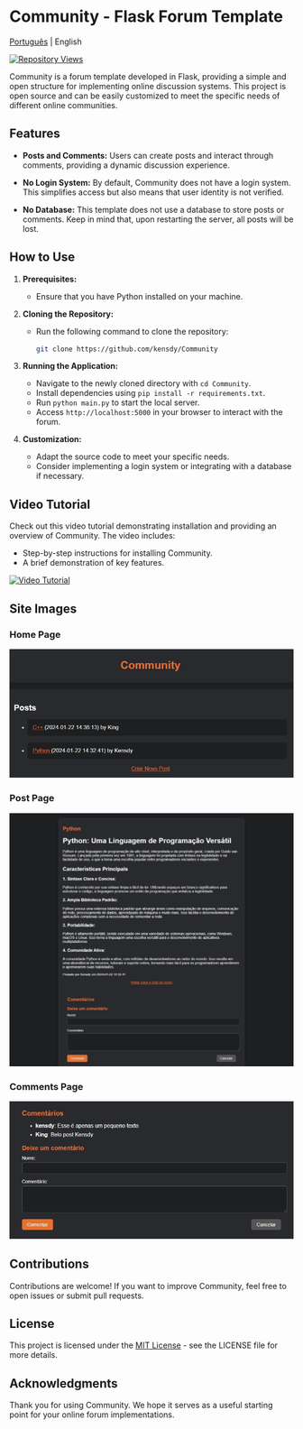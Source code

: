 
# Community - Flask Forum Template

[Português](README_pt.md) | English

[![Repository Views](https://komarev.com/ghpvc/?username=kensdycommunity&label=Views&color=brightgreen)](https://github.com/kensdy/Community)

Community is a forum template developed in Flask, providing a simple and open structure for implementing online discussion systems. This project is open source and can be easily customized to meet the specific needs of different online communities.

## Features

- **Posts and Comments:** Users can create posts and interact through comments, providing a dynamic discussion experience.

- **No Login System:** By default, Community does not have a login system. This simplifies access but also means that user identity is not verified.

- **No Database:** This template does not use a database to store posts or comments. Keep in mind that, upon restarting the server, all posts will be lost.

## How to Use

1. **Prerequisites:**
   - Ensure that you have Python installed on your machine.

2. **Cloning the Repository:**
   - Run the following command to clone the repository:
     ```bash
     git clone https://github.com/kensdy/Community
     ```
3. **Running the Application:**
   - Navigate to the newly cloned directory with `cd Community`.
   - Install dependencies using `pip install -r requirements.txt`.
   - Run `python main.py` to start the local server.
   - Access `http://localhost:5000` in your browser to interact with the forum.

4. **Customization:**
   - Adapt the source code to meet your specific needs.
   - Consider implementing a login system or integrating with a database if necessary.

## Video Tutorial

Check out this video tutorial demonstrating installation and providing an overview of Community. The video includes:

- Step-by-step instructions for installing Community.
- A brief demonstration of key features.

[![Video Tutorial](https://img.youtube.com/vi/j09MK7o5NCU/0.jpg)](https://www.youtube.com/watch?v=j09MK7o5NCU)

## Site Images

### Home Page

![Home Page](home.png)

### Post Page

![Post Page](post.jpg)

### Comments Page

![Comments Page](comentario.png)

## Contributions

Contributions are welcome! If you want to improve Community, feel free to open issues or submit pull requests.

## License

This project is licensed under the [MIT License](LICENSE) - see the LICENSE file for more details.

## Acknowledgments

Thank you for using Community. We hope it serves as a useful starting point for your online forum implementations.
